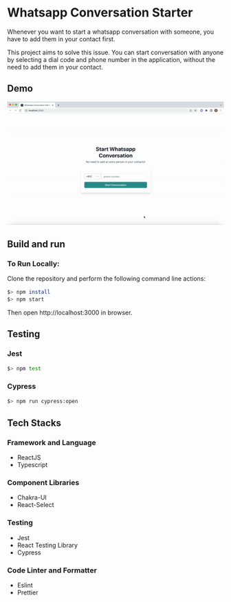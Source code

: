 # Whatsapp Conversation Starter

Whenever you want to start a whatsapp conversation with someone, you have to add them in your contact first.

This project aims to solve this issue. You can start conversation with anyone by selecting a dial code and phone number in the application, without the need to add them in your contact.

## Demo

![](github/demo.gif)

## Build and run

### To Run Locally:

Clone the repository and perform the following command line actions:

```bash
$> npm install
$> npm start
```

Then open http://localhost:3000 in browser.

## Testing

### Jest

```bash
$> npm test
```

### Cypress

```bash
$> npm run cypress:open
```

## Tech Stacks

### Framework and Language

- ReactJS
- Typescript

### Component Libraries

- Chakra-UI
- React-Select

### Testing

- Jest
- React Testing Library
- Cypress

### Code Linter and Formatter

- Eslint
- Prettier
